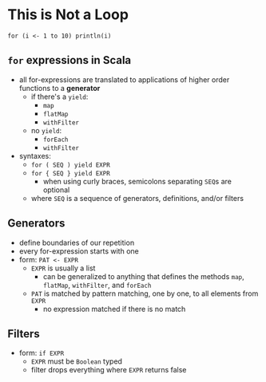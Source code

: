 # This is Not a Loop
`for (i <- 1 to 10) println(i)`

## `for` expressions in Scala
- all for-expressions are translated to applications of higher order functions to a **generator**
    - if there's a `yield`:
        - `map`
        - `flatMap`
        - `withFilter`
    - no `yield`:
        - `forEach`
        - `withFilter`
- syntaxes:
    - `for ( SEQ ) yield EXPR`
    - `for { SEQ } yield EXPR`
        - when using curly braces, semicolons separating `SEQ`s are optional
    - where `SEQ` is a sequence of generators, definitions, and/or filters
## Generators
- define boundaries of our repetition
- every for-expression starts with one
- form: `PAT <- EXPR`
    - `EXPR` is usually a list
        - can be generalized to anything that defines the methods `map`, `flatMap`, `withFilter`, and `forEach`
    - `PAT` is matched by pattern matching, one by one, to all elements from `EXPR`
        - no expression matched if there is no match

## Filters
- form: `if EXPR`
    - `EXPR` must be `Boolean` typed
    - filter drops everything where `EXPR` returns false